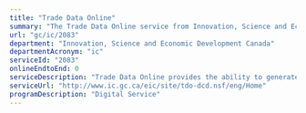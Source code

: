 ```yaml
---
title: "Trade Data Online"
summary: "The Trade Data Online service from Innovation, Science and Economic Development Canada is not available end-to-end online, according to the GC Service Inventory."
url: "gc/ic/2083"
department: "Innovation, Science and Economic Development Canada"
departmentAcronym: "ic"
serviceId: "2083"
onlineEndtoEnd: 0
serviceDescription: "Trade Data Online provides the ability to generate customized reports on Canada and U.S. trade in goods with over 200 countries. Clients receive custom-based statistics on international trade in goods to help businesses identify trade opportunities."
serviceUrl: "http://www.ic.gc.ca/eic/site/tdo-dcd.nsf/eng/Home"
programDescription: "Digital Service"
---
```

